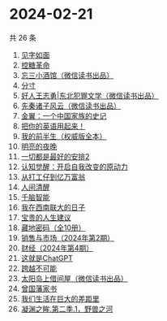 # 2024-02-21

共 26 条

<!-- BEGIN WEREAD -->
<!-- 最后更新时间 2024-02-21 20:10:28 +0800 -->
1. [见字如面](https://weread.qq.com/web/bookDetail/fcb321f0813ab6aa0g018f82)
1. [控糖革命](https://weread.qq.com/web/bookDetail/819321e0813ab880ag01960c)
1. [忘三小酒馆（微信读书出品）](https://weread.qq.com/web/bookDetail/77232620813ab87f1g014d07)
1. [分寸](https://weread.qq.com/web/bookDetail/96732f90813ab85f7g013225)
1. [好人王志勇|东北犯罪文学（微信读书出品）](https://weread.qq.com/web/bookDetail/85432e10813ab85eag0195be)
1. [先秦诸子风云（微信读书出品）](https://weread.qq.com/web/bookDetail/a4232d50813ab87c8g0131c7)
1. [金翼：一个中国家族的史记](https://weread.qq.com/web/bookDetail/9ec32f70813ab6e35g016b07)
1. [把你的英语用起来！](https://weread.qq.com/web/bookDetail/6c632d105533196c66000c4)
1. [我的前半生（权威版全本）](https://weread.qq.com/web/bookDetail/76f322807294a61d76f63ca)
1. [明亮的夜晚](https://weread.qq.com/web/bookDetail/2db32930813ab80f9g0165a3)
1. [一切都是最好的安排2](https://weread.qq.com/web/bookDetail/71f32df07191892071f7644)
1. [认知觉醒：开启自我改变的原动力](https://weread.qq.com/web/bookDetail/6a732ce07201202c6a7b30a)
1. [从打工仔到亿万富翁](https://weread.qq.com/web/bookDetail/aaf326a0813ab8844g01638c)
1. [人间清醒](https://weread.qq.com/web/bookDetail/10832840726b36101088487)
1. [千脑智能](https://weread.qq.com/web/bookDetail/45a329e0813ab7190g012b04)
1. [我在西南联大的日子](https://weread.qq.com/web/bookDetail/75732a50813ab7be6g0121ac)
1. [宝贵的人生建议](https://weread.qq.com/web/bookDetail/a2c32190813ab822fg014a9a)
1. [藏地密码（全10册）](https://weread.qq.com/web/bookDetail/018324f05c896401803c751)
1. [销售与市场（2024年第2期）](https://weread.qq.com/web/bookDetail/c6132de0813ab8873g015fd8)
1. [财经（2024年第4期）](https://weread.qq.com/web/bookDetail/42b32600813ab8881g0113b6)
1. [这就是ChatGPT](https://weread.qq.com/web/bookDetail/74332a90813ab86c4g019d98)
1. [跨越不可能](https://weread.qq.com/web/bookDetail/229326d0813ab7dbcg017770)
1. [太阳岛上借间屋（微信读书出品）](https://weread.qq.com/web/bookDetail/07032f00813ab85d2g0157f3)
1. [曾国藩家书](https://weread.qq.com/web/bookDetail/296325e052cedf2969761f3)
1. [我们生活在巨大的差距里](https://weread.qq.com/web/bookDetail/286329405b40f728668c477)
1. [凝渊之眸.第二季.1，野兽之河](https://weread.qq.com/web/bookDetail/960325b0813ab881cg01740d)
<!-- END WEREAD -->
